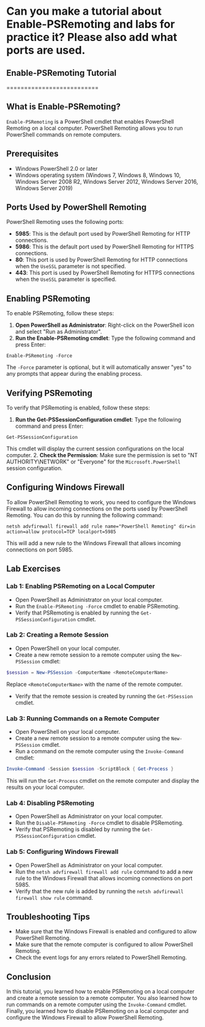 # Can you make a tutorial about Enable-PSRemoting and labs for practice it? Please also add what ports are used.

## **Enable-PSRemoting Tutorial**
==========================

**What is Enable-PSRemoting?**
-----------------------------

`Enable-PSRemoting` is a PowerShell cmdlet that enables PowerShell Remoting on a local computer. PowerShell Remoting allows you to run PowerShell commands on remote computers.

**Prerequisites**
-----------------

* Windows PowerShell 2.0 or later
* Windows operating system (Windows 7, Windows 8, Windows 10, Windows Server 2008 R2, Windows Server 2012, Windows Server 2016, Windows Server 2019)

**Ports Used by PowerShell Remoting**
--------------------------------------

PowerShell Remoting uses the following ports:

* **5985**: This is the default port used by PowerShell Remoting for HTTP connections.
* **5986**: This is the default port used by PowerShell Remoting for HTTPS connections.
* **80**: This port is used by PowerShell Remoting for HTTP connections when the `UseSSL` parameter is not specified.
* **443**: This port is used by PowerShell Remoting for HTTPS connections when the `UseSSL` parameter is specified.

**Enabling PSRemoting**
----------------------

To enable PSRemoting, follow these steps:

1. **Open PowerShell as Administrator**: Right-click on the PowerShell icon and select "Run as Administrator".
2. **Run the Enable-PSRemoting cmdlet**: Type the following command and press Enter:
```
Enable-PSRemoting -Force
```
The `-Force` parameter is optional, but it will automatically answer "yes" to any prompts that appear during the enabling process.

**Verifying PSRemoting**
----------------------

To verify that PSRemoting is enabled, follow these steps:

1. **Run the Get-PSSessionConfiguration cmdlet**: Type the following command and press Enter:
```
Get-PSSessionConfiguration
```
This cmdlet will display the current session configurations on the local computer.
2. **Check the Permission**: Make sure the permission is set to "NT AUTHORITY\NETWORK" or "Everyone" for the `Microsoft.PowerShell` session configuration.

**Configuring Windows Firewall**
-------------------------------

To allow PowerShell Remoting to work, you need to configure the Windows Firewall to allow incoming connections on the ports used by PowerShell Remoting. You can do this by running the following command:
```
netsh advfirewall firewall add rule name="PowerShell Remoting" dir=in action=allow protocol=TCP localport=5985
```
This will add a new rule to the Windows Firewall that allows incoming connections on port 5985.

**Lab Exercises**
-----------------

### Lab 1: Enabling PSRemoting on a Local Computer

* Open PowerShell as Administrator on your local computer.
* Run the `Enable-PSRemoting -Force` cmdlet to enable PSRemoting.
* Verify that PSRemoting is enabled by running the `Get-PSSessionConfiguration` cmdlet.

### Lab 2: Creating a Remote Session

* Open PowerShell on your local computer.
* Create a new remote session to a remote computer using the `New-PSSession` cmdlet:
```powershell
$session = New-PSSession -ComputerName <RemoteComputerName>
```
Replace `<RemoteComputerName>` with the name of the remote computer.
* Verify that the remote session is created by running the `Get-PSSession` cmdlet.

### Lab 3: Running Commands on a Remote Computer

* Open PowerShell on your local computer.
* Create a new remote session to a remote computer using the `New-PSSession` cmdlet.
* Run a command on the remote computer using the `Invoke-Command` cmdlet:
```powershell
Invoke-Command -Session $session -ScriptBlock { Get-Process }
```
This will run the `Get-Process` cmdlet on the remote computer and display the results on your local computer.

### Lab 4: Disabling PSRemoting

* Open PowerShell as Administrator on your local computer.
* Run the `Disable-PSRemoting -Force` cmdlet to disable PSRemoting.
* Verify that PSRemoting is disabled by running the `Get-PSSessionConfiguration` cmdlet.

### Lab 5: Configuring Windows Firewall

* Open PowerShell as Administrator on your local computer.
* Run the `netsh advfirewall firewall add rule` command to add a new rule to the Windows Firewall that allows incoming connections on port 5985.
* Verify that the new rule is added by running the `netsh advfirewall firewall show rule` command.

**Troubleshooting Tips**
-------------------------

* Make sure that the Windows Firewall is enabled and configured to allow PowerShell Remoting.
* Make sure that the remote computer is configured to allow PowerShell Remoting.
* Check the event logs for any errors related to PowerShell Remoting.

**Conclusion**
----------

In this tutorial, you learned how to enable PSRemoting on a local computer and create a remote session to a remote computer. You also learned how to run commands on a remote computer using the `Invoke-Command` cmdlet. Finally, you learned how to disable PSRemoting on a local computer and configure the Windows Firewall to allow PowerShell Remoting.